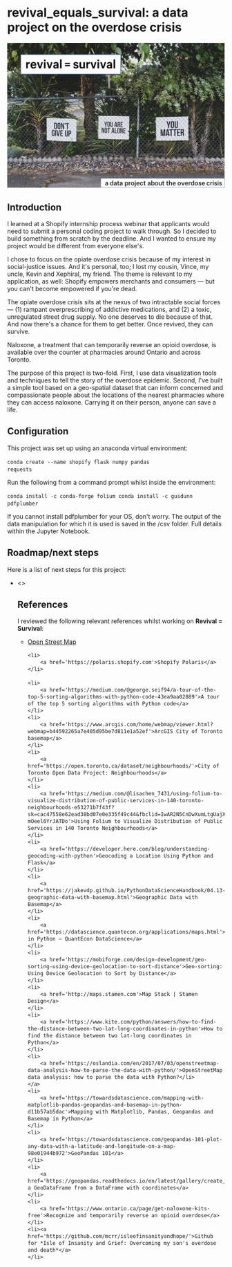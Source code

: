 # revival_equals_survival: a data project on the overdose crisis

<img src="img/revival_hero_image-dan-meyers-unsplash.png">

## Introduction
I learned at a Shopify internship process webinar that applicants would need to submit a personal coding project to walk through. So I decided to build something from scratch by the deadline. And I wanted to ensure my project would be different from everyone else's. 

I chose to focus on the opiate overdose crisis because of my interest in social-justice issues. And it's personal, too; I lost my cousin, Vince, my uncle, Kevin and Xephiral, my friend. The theme is relevant to my application, as well: Shopify empowers merchants and consumers — but you can't become empowered if you're dead. 

The opiate overdose crisis sits at the nexus of two intractable social forces — (1) rampant overprescribing of addictive medications, and (2) a toxic, unregulated street drug supply. No one deserves to die because of that. And now there's a chance for them to get better. Once revived, they can survive.

Naloxone, a treatment that can temporarily reverse an opioid overdose, is available over the counter at pharmacies around Ontario and across Toronto. 

The purpose of this project is two-fold. First, I use data visualization tools and techniques to tell the story of the overdose epidemic. Second, I've built a simple tool based on a geo-spatial dataset that can inform concerned and compassionate people about the locations of the nearest pharmacies where they can access naloxone. Carrying it on their person, anyone can save a life. 

## Configuration
This project was set up using an anaconda virtual environment:

<code>conda create --name shopify flask  numpy pandas requests</code> 

Run the following from a command prompt whilst inside the environment:

<code>conda install -c conda-forge folium
conda install -c gusdunn pdfplumber</code>

If you cannot install pdfplumber for your OS, don't worry. The output of the data manipulation for which it is used is saved in the /csv folder. Full details within the Jupyter Notebook.


## Roadmap/next steps
Here is a list of next steps for this project:
<br>
<ul>
    <li>
        <>

## References
I reviewed the following relevant references whilst working on **Revival = Survival**:
<ul>
    <li>
        <a href='http://www.openstreetmap.org'>Open Street Map</a>
    </li>
    
    <li>
        <a href='https://polaris.shopify.com'>Shopify Polaris</a>
    </li>
    
    <li>
        <a href='https://medium.com/@george.seif94/a-tour-of-the-top-5-sorting-algorithms-with-python-code-43ea9aa02889'>A tour of the top 5 sorting algorithms with Python code</a>
    </li>
    <li>
        <a href='https://www.arcgis.com/home/webmap/viewer.html?webmap=b44592265a7e405d95be7d811e1a52ef'>ArcGIS City of Toronto basemap</a>
    </li>
    <li>
        <a href='https://open.toronto.ca/dataset/neighbourhoods/'>City of Toronto Open Data Project: Neighbourhoods</a>
    </li>
    <li>
        <a href='https://medium.com/@lisachen_7431/using-folium-to-visualize-distribution-of-public-services-in-140-toronto-neighbourhoods-e53271b7f43f?sk=cac47558e62ead38bd07e0e335f49c44&fbclid=IwAR2N5CnDwXumLtgUajXNiEWy8SP8IFGah8klYc8eIhkki-mOeel6YrJATDo'>Using Folium to Visualize Distribution of Public Services in 140 Toronto Neighbourhoods</a>
    </li>
    <li>
        <a href='https://developer.here.com/blog/understanding-geocoding-with-python'>Geocoding a Location Using Python and Flask</a>
    </li> 
    <li>
        <a href='https://jakevdp.github.io/PythonDataScienceHandbook/04.13-geographic-data-with-basemap.html'>Geographic Data with Basemap</a>
    </li>
    <li>
        <a href='https://datascience.quantecon.org/applications/maps.html'>Mapping in Python – QuantEcon DataScience</a>
    </li>
    <li>
        <a href='https://mobiforge.com/design-development/geo-sorting-using-device-geolocation-to-sort-distance'>Geo-sorting: Using Device Geolocation to Sort by Distance</a>
    </li>
    <li>
        <a href='http://maps.stamen.com'>Map Stack | Stamen Design</a>
    </li>
    <li>
        <a href='https://www.kite.com/python/answers/how-to-find-the-distance-between-two-lat-long-coordinates-in-python'>How to find the distance between two lat-long coordinates in Python</a>
    </li>
    <li>
        <a href='https://oslandia.com/en/2017/07/03/openstreetmap-data-analysis-how-to-parse-the-data-with-python/'>OpenStreetMap data analysis: how to parse the data with Python?</li>
    </a>
    <li>
        <a href='https://towardsdatascience.com/mapping-with-matplotlib-pandas-geopandas-and-basemap-in-python-d11b57ab5dac'>Mapping with Matplotlib, Pandas, Geopandas and Basemap in Python</a>
    </li>
    <li>
        <a href='https://towardsdatascience.com/geopandas-101-plot-any-data-with-a-latitude-and-longitude-on-a-map-98e01944b972'>GeoPandas 101</a>
    </li>
    <li>
        <a href='https://geopandas.readthedocs.io/en/latest/gallery/create_geopandas_from_pandas.html'>Creating a GeoDataFrame from a DataFrame with coordinates</a>
    </li>
    <li>
        <a href='https://www.ontario.ca/page/get-naloxone-kits-free'>Recognize and temporarily reverse an opioid overdose</a>
    </li>
    <li><a href='https://github.com/mcrr/isleofinsanityandhope/'>Github for *Isle of Insanity and Grief: Overcoming my son's overdose and death*</a>
    </li>
</ul>